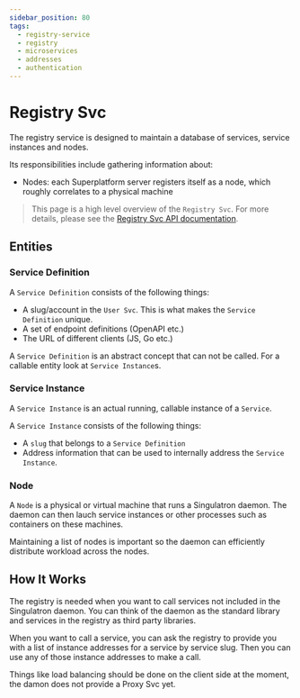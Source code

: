 ```yaml
---
sidebar_position: 80
tags:
  - registry-service
  - registry
  - microservices
  - addresses
  - authentication
---
```


# Registry Svc

The registry service is designed to maintain a database of services, service instances and nodes.

Its responsibilities include gathering information about:
- Nodes: each Superplatform server registers itself as a node, which roughly correlates to a physical machine

> This page is a high level overview of the `Registry Svc`. For more details, please see the [Registry Svc API documentation](/docs/superplatform/register-service-instance).

## Entities

### Service Definition

A `Service Definition` consists of the following things:

- A slug/account in the `User Svc`. This is what makes the `Service Definition` unique.
- A set of endpoint definitions (OpenAPI etc.)
- The URL of different clients (JS, Go etc.)

A `Service Definition` is an abstract concept that can not be called. For a callable entity look at `Service Instance`s.

### Service Instance

A `Service Instance` is an actual running, callable instance of a `Service`.

A `Service Instance` consists of the following things:

- A `slug` that belongs to a `Service Definition`
- Address information that can be used to internally address the `Service Instance`.

### Node

A `Node` is a physical or virtual machine that runs a Singulatron daemon. The daemon can then lauch service instances or other processes such as containers on these machines.

Maintaining a list of nodes is important so the daemon can efficiently distribute workload across the nodes.

## How It Works

The registry is needed when you want to call services not included in the Singulatron daemon. You can think of the daemon as the standard library and services in the registry as third party libraries.

When you want to call a service, you can ask the registry to provide you with a list of instance addresses for a service by service slug. Then you can use any of those instance addresses to make a call.

Things like load balancing should be done on the client side at the moment, the damon does not provide a Proxy Svc yet.

